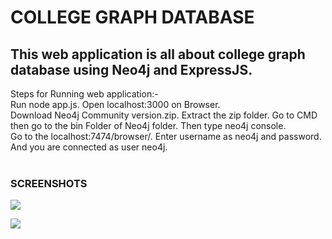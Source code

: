 # **COLLEGE GRAPH DATABASE** <br />
## This web application is all about college graph database using Neo4j and ExpressJS. <br />
Steps for Running web application:- <br />
Run node app.js. Open localhost:3000 on Browser. <br />
Download Neo4j Community version.zip. Extract the zip folder. Go to CMD then go to the bin Folder of Neo4j folder. Then type neo4j console. <br />
Go to the localhost:7474/browser/. Enter username as neo4j and password. And you are connected as user neo4j. <br /> <br />
### SCREENSHOTS
![](https://user-images.githubusercontent.com/32827938/146646462-6814df07-c79d-4ad2-a438-4ae84e9b7bd8.png) <br />

![](https://user-images.githubusercontent.com/32827938/146646528-f13d41ba-d61f-49f9-bf0a-5f4828a6efb2.png)

